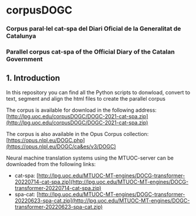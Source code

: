 # corpusDOGC

### Corpus paral·lel cat-spa del Diari Oficial de la Generalitat de Catalunya
### Parallel corpus cat-spa of the Official Diary of the Catalan Government

## 1. Introduction

In this repository you can find all the Python scripts to donwload, convert to text, segment and align the html files to create the parallel corpus

The corpus is available for download in the following address: [http://lpg.uoc.edu/corpusDOGC/DOGC-2021-cat-spa.zip](http://lpg.uoc.edu/corpusDOGC/DOGC-2021-cat-spa.zip)

The corpus is also available in the Opus Corpus collection: [https://opus.nlpl.eu/DOGC.php](https://opus.nlpl.eu/DOGC/ca&es/v3/DOGC)

Neural machine translation systems using the MTUOC-server can be downloaded from the following links:

* cat-spa: [http://lpg.uoc.edu/MTUOC-MT-engines/DOCG-transformer-20220714-cat-spa.zip](http://lpg.uoc.edu/MTUOC-MT-engines/DOCG-transformer-20220714-cat-spa.zip)
* spa-cat: [http://lpg.uoc.edu/MTUOC-MT-engines/DOGC-transformer-20220623-spa-cat.zip](http://lpg.uoc.edu/MTUOC-MT-engines/DOGC-transformer-20220623-spa-cat.zip)
